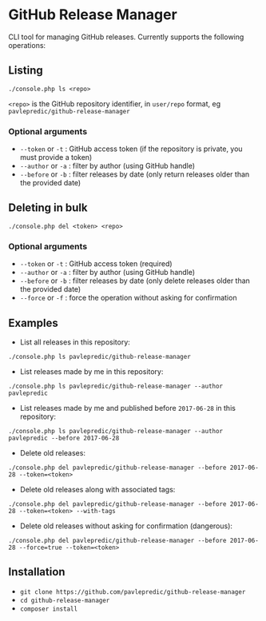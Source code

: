 # GitHub Release Manager

CLI tool for managing GitHub releases. Currently supports the following operations:

## Listing

`./console.php ls <repo>`

`<repo>` is the GitHub repository identifier, in `user/repo` format, eg `pavlepredic/github-release-manager`

### Optional arguments

- `--token` or `-t` : GitHub access token (if the repository is private, you must provide a token)
- `--author` or `-a` : filter by author (using GitHub handle)
- `--before` or `-b` : filter releases by date (only return releases older than the provided date)

## Deleting in bulk

`./console.php del <token> <repo>`

### Optional arguments

- `--token` or `-t` : GitHub access token (required)
- `--author` or `-a` : filter by author (using GitHub handle)
- `--before` or `-b` : filter releases by date (only delete releases older than the provided date)
- `--force` or `-f` : force the operation without asking for confirmation

## Examples

- List all releases in this repository:

`./console.php ls pavlepredic/github-release-manager`

- List releases made by me in this repository:

`./console.php ls pavlepredic/github-release-manager --author pavlepredic`

- List releases made by me and published before `2017-06-28` in this repository:

`./console.php ls pavlepredic/github-release-manager --author pavlepredic --before 2017-06-28`

- Delete old releases:

`./console.php del pavlepredic/github-release-manager --before 2017-06-28 --token=<token>`

- Delete old releases along with associated tags:

`./console.php del pavlepredic/github-release-manager --before 2017-06-28 --token=<token> --with-tags`

- Delete old releases without asking for confirmation (dangerous):

`./console.php del pavlepredic/github-release-manager --before 2017-06-28 --force=true --token=<token>`

## Installation

- `git clone https://github.com/pavlepredic/github-release-manager`
- `cd github-release-manager`
- `composer install`

